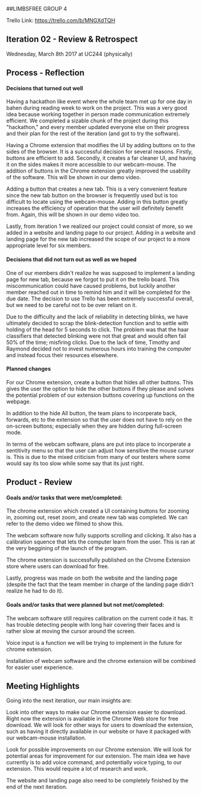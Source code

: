  ##LIMBSFREE GROUP 4

Trello Link: https://trello.com/b/MNGXdTQH

## Iteration 02 - Review & Retrospect

 Wednesday, March 8th 2017 at UC244 (physically)

## Process - Reflection

#### Decisions that turned out well

Having a hackathon like event where the whole team met up for one day in bahen during reading week to work on the project. This was a very good idea because working together in person made communication extremely efficient. We completed a sizable chunk of the project during this "hackathon," and every member updated everyone else on their progress and their plan for the rest of the iteration (and got to try the software).

Having a Chrome extension that modifies the UI by adding buttons on to the sides of the browser. It is a successful decision for several reasons. Firstly, buttons are efficient to add. Secondly, it creates a far cleaner UI, and having it on the sides makes it more accessible to our webcam-mouse. The addition of buttons in the Chrome extension greatly improved the usability of the software. This will be shown in our demo video.

Adding a button that creates a new tab. This is a very convenient feature since the new tab button on the browser is frequently used but is too difficult to locate using the webcam-mouse. Adding in this button greatly increases the efficiency of operation that the user will definitely benefit from. Again, this will be shown in our demo video too. 

Lastly, from iteration 1 we realized our project could consist of more, so we added in a website and landing page to our project. Adding in a website and landing page for the new tab increased the scope of our project to a more appropriate level for six members. 

#### Decisions that did not turn out as well as we hoped

One of our members didn't realize he was supposed to implement a landing page for new tab, because we forgot to put it on the trello board. This miscommunication could have caused problems, but luckily another member reached out in time to remind him and it will be completed for the due date. The decision to use Trello has been extremely successful overall, but we need to be careful not to be over reliant on it.

Due to the difficulty and the lack of reliability in detecting blinks, we have ultimately decided to scrap the blink-detection function and to settle with holding of the head for 5 seconds to click. The problem was that the haar classifiers that detected blinking were not that great and would often fail 50% of the time; misfiring clicks. Due to the lack of time, Timothy and Raymond decided not to invest numerous hours into training the computer and instead focus their resources elsewhere. 


#### Planned changes

For our Chrome extension, create a button that hides all other buttons. This gives the user the option to hide the other buttons if they please and solves the potential problem of our extension buttons covering up functions on the webpage. 

In addition to the hide All button, the team plans to incorperate back, forwards, etc to the extension so that the user does not have to rely on the on-screen buttons; especially when they are hidden during full-screen mode. 

In terms of the webcam software, plans are put into place to incorperate a sentitivity menu so that the user can adjust how sensitive the mouse cursor is. This is due to the mixed criticism from many of our testers where some would say its too slow while some say that its just right. 


## Product - Review

#### Goals and/or tasks that were met/completed:

The chrome extension which created a UI containing buttons for zooming in, zooming out, reset zoom, and create new tab was completed. We can refer to the demo video we filmed to show this. 

The webcam software now fully supports scrolling and clicking. It also has a calibration squence that lets the computer learn from the user. This is ran at the very beggining of the launch of the program. 

The chrome extension is successfully published on the Chrome Extension store where users can download for free.

Lastly, progress was made on both the website and the landing page (despite the fact that the team member in charge of the landing page didn't realize he had to do it). 

#### Goals and/or tasks that were planned but not met/completed:

   
The webcam software still requires calibration on the current code it has. It has trouble detecting people with long hair covering their faces and is rather slow at moving the cursor around the screen. 

Voice input is a function we will be trying to implement in the future for chrome extension.

Installation of webcam software and the chrome extension will be combined for easier user experience.


## Meeting Highlights

Going into the next iteration, our main insights are:

Look into other ways to make our Chrome extension easier to download. Right now the extension is available in the Chrome Web store for free download. We will look for other ways for users to download the extension, such as having it directly available in our website or have it packaged with our webcam-mouse installation.

Look for possible improvements on our Chrome extension. We will look for potential areas for improvement for our extension. The main idea we have currently is to add voice command, and potentially voice typing, to our extension. This would require a lot of research and work.

The website and landing page also need to be completely finished by the end of the next iteration. 





